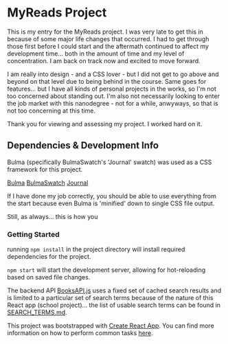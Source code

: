 # MyReads Project

This is my entry for the MyReads project. I was very late to get this in because of some major life changes that occurred. I had to get through those first before I could start and the aftermath continued to affect my development time... both in the amount of time and my level of concentration. I am back on track now and excited to move forward.

I am really into design - and a CSS lover - but I did not get to go above and beyond on that level due to being behind in the course. Same goes for features... but I have all kinds of personal projects in the works, so I'm not too concerned about standing out. I'm also not necessarily looking to enter the job market with this nanodegree - not for a while, anwyways, so that is not too concerning at this time.

Thank you for viewing and assessing my project. I worked hard on it.

## Dependencies & Development Info

Bulma (specifically BulmaSwatch's 'Journal' swatch) was used as a CSS framework for this project.

[Bulma](https://bulma.io) 
[BulmaSwatch](https://jenil.github.io/bulmaswatch/)
[Journal](https://jenil.github.io/bulmaswatch/journal/)

If I have done my job correctly, you should be able to use everything from the start because even Bulma is 'minified' down to single CSS file output. 

Still, as always... this is how you 

### Getting Started

running `npm install` in the project directory will install required dependencies for the project. 

`npm start` will start the development server, allowing for hot-reloading based on saved file changes.

The backend API [BooksAPI.js](./src/BooksAPI.js) uses a fixed set of cached search results and is limited to a particular set of search terms because of the nature of this React app (school project)... the list of usable search terms can be found in [SEARCH_TERMS.md](SEARCH_TERMS.md).

This project was bootstrapped with [Create React App](https://github.com/facebookincubator/create-react-app). You can find more information on how to perform common tasks [here](https://github.com/facebookincubator/create-react-app/blob/master/packages/react-scripts/template/README.md).
